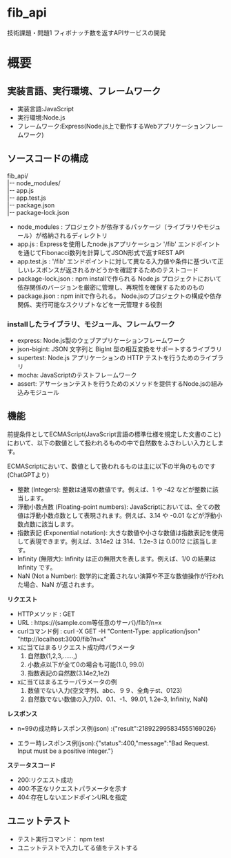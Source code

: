 # fib_api

技術課題・問題1  フィボナッチ数を返すAPIサービスの開発

# 概要

## 実装言語、実行環境、フレームワーク
* 実装言語:JavaScript
* 実行環境:Node.js
* フレームワーク:Express(Node.js上で動作するWebアプリケーションフレームワーク)


## ソースコードの構成
fib_api/  
|-- node_modules/  
|-- app.js  
|-- app.test.js  
|-- package.json  
|-- package-lock.json  

* node_modules : 
プロジェクトが依存するパッケージ（ライブラリやモジュール）が格納されるディレクトリ
* app.js : 
Expressを使用したnode.jsアプリケーション
'/fib' エンドポイントを通じてFibonacci数列を計算してJSON形式で返すREST API
* app.test.js : 
'/fib' エンドポイントに対して異なる入力値や条件に基づいて正しいレスポンスが返されるかどうかを確認するためのテストコード
* package-lock.json : 
  npm installで作られる
Node.js プロジェクトにおいて依存関係のバージョンを厳密に管理し、再現性を確保するためのもの
* package.json : 
npm initで作られる。
Node.jsのプロジェクトの構成や依存関係、実行可能なスクリプトなどを一元管理する役割

### installしたライブラリ、モジュール、フレームワーク
* express: Node.js製のウェブアプリケーションフレームワーク
* json-bigint: JSON 文字列と BigInt 型の相互変換をサポートするライブラリ
* supertest: Node.js アプリケーションの HTTP テストを行うためのライブラリ
* mocha: JavaScriptのテストフレームワーク
* assert: アサーションテストを行うためのメソッドを提供するNode.jsの組み込みモジュール


## 機能
前提条件としてECMAScript(JavaScript言語の標準仕様を規定した文書のこと)において、以下の数値として扱われるものの中で自然数をふさわしい入力とします。  

ECMAScriptにおいて、数値として扱われるものは主に以下の半角のものです(ChatGPTより)  

* 整数 (Integers): 整数は通常の数値です。例えば、1 や -42 などが整数に該当します。  
* 浮動小数点数 (Floating-point numbers): JavaScriptにおいては、全ての数値は浮動小数点数として表現されます。例えば、3.14 や -0.01 などが浮動小数点数に該当します。  
* 指数表記 (Exponential notation): 大きな数値や小さな数値は指数表記を使用して表現できます。例えば、3.14e2 は 314、1.2e-3 は 0.0012 に該当します。  
* Infinity (無限大): Infinity は正の無限大を表します。例えば、1/0 の結果は Infinity です。  
* NaN (Not a Number): 数学的に定義されない演算や不正な数値操作が行われた場合、NaN が返されます。  


**リクエスト**
* HTTPメソッド : GET
* URL : https://(sample.com等任意のサーバ)/fib?/n=x
* curlコマンド例 : curl -X GET -H "Content-Type: application/json" "http://localhost:3000/fib?n=x"
* xに当てはまるリクエスト成功時パラメータ
  1. 自然数(1,2,3,......,)
  2. 小数点以下が全て0の場合も可能(1.0, 99.0)
  3. 指数表記の自然数(3.14e2,1e2)
* xに当てはまるエラーパラメータの例
  1. 数値でない入力(空文字列、abc、９９、全角テst、0123)
  2. 自然数でない数値の入力(0、0.1、-1、99.01, 1.2e-3, Infinity, NaN)

**レスポンス**
* n=99の成功時レスポンス例(json) :{"result":218922995834555169026}

* エラー時レスポンス例(json):{"status":400,"message":"Bad Request. Input must be a positive integer."}

**ステータスコード**
* 200:リクエスト成功
* 400:不正なリクエストパラメータを示す
* 404:存在しないエンドポインURLを指定

## ユニットテスト
* テスト実行コマンド： npm test
* ユニットテストで入力してる値をテストする
